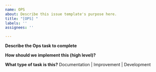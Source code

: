 ```yaml
---
name: OPS
about: Describe this issue template's purpose here.
title: "[OPS] "
labels: ''
assignees: ''

---
```


**Describe the Ops task to complete**

**How should we implement this (high level)?**

**What type of task is this?**
Documentation | Improvement | Development
